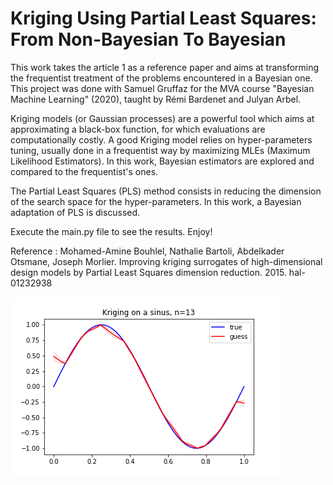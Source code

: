 # Kriging Using Partial Least Squares: From Non-Bayesian To Bayesian

This work takes the article 1 as a reference paper and aims at transforming the frequentist treatment of the problems encountered in a Bayesian one. This project was done with Samuel Gruffaz for the MVA course "Bayesian Machine Learning" (2020), taught by Rémi Bardenet and Julyan Arbel. 

Kriging models (or Gaussian processes) are a powerful tool which aims at approximating a black-box function, for which evaluations are computationally costly. A good Kriging model relies on hyper-parameters tuning, usually done in a frequentist way by maximizing MLEs (Maximum Likelihood Estimators). In this work, Bayesian estimators are explored and compared to the frequentist's ones. 

The Partial Least Squares (PLS) method consists in reducing the dimension of the search space for the hyper-parameters. In this work, a Bayesian adaptation of PLS is discussed.

Execute the main.py file to see the results. Enjoy!

Reference : Mohamed-Amine Bouhlel, Nathalie Bartoli, Abdelkader Otsmane, Joseph Morlier. Improving kriging surrogates of high-dimensional design models by Partial Least Squares dimension reduction. 2015.  hal-01232938 

![](kriging_on_sinus.png)